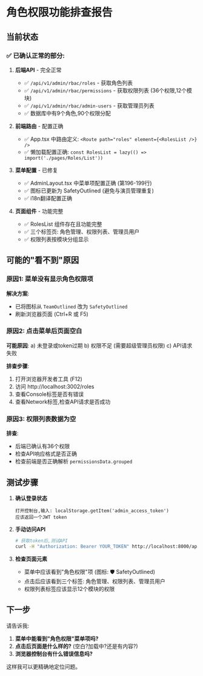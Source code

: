 # 角色权限功能排查报告

## 当前状态

### ✅ 已确认正常的部分:

1. **后端API** - 完全正常
   - ✅ `/api/v1/admin/rbac/roles` - 获取角色列表
   - ✅ `/api/v1/admin/rbac/permissions` - 获取权限列表 (36个权限,12个模块)
   - ✅ `/api/v1/admin/rbac/admin-users` - 获取管理员列表
   - ✅ 数据库中有9个角色,90个权限分配

2. **前端路由** - 配置正确
   - ✅ App.tsx 中路由定义: `<Route path="roles" element={<RolesList />} />`
   - ✅ 懒加载配置正确: `const RolesList = lazy(() => import('./pages/Roles/List'))`

3. **菜单配置** - 已修复
   - ✅ AdminLayout.tsx 中菜单项配置正确 (第196-199行)
   - ✅ 图标已更新为 SafetyOutlined (避免与演员管理重复)
   - ✅ i18n翻译配置正确

4. **页面组件** - 功能完整
   - ✅ RolesList 组件存在且功能完整
   - ✅ 三个标签页: 角色管理、权限列表、管理员用户
   - ✅ 权限列表按模块分组显示

## 可能的"看不到"原因

### 原因1: 菜单没有显示角色权限项
**解决方案**:
- 已将图标从 `TeamOutlined` 改为 `SafetyOutlined`
- 刷新浏览器页面 (Ctrl+R 或 F5)

### 原因2: 点击菜单后页面空白
**可能原因**:
a) 未登录或token过期
b) 权限不足 (需要超级管理员权限)
c) API请求失败

**排查步骤**:
1. 打开浏览器开发者工具 (F12)
2. 访问 http://localhost:3002/roles
3. 查看Console标签是否有错误
4. 查看Network标签,检查API请求是否成功

### 原因3: 权限列表数据为空
**排查**:
- 后端已确认有36个权限
- 检查API响应格式是否正确
- 检查前端是否正确解析 `permissionsData.grouped`

## 测试步骤

1. **确认登录状态**
   ```
   打开控制台,输入: localStorage.getItem('admin_access_token')
   应该返回一个JWT token
   ```

2. **手动访问API**
   ```bash
   # 获取token后,测试API
   curl -H "Authorization: Bearer YOUR_TOKEN" http://localhost:8000/api/v1/admin/rbac/permissions
   ```

3. **检查页面元素**
   - 菜单中应该看到"角色权限"项 (图标: 🛡️ SafetyOutlined)
   - 点击后应该看到三个标签: 角色管理、权限列表、管理员用户
   - 权限列表标签应该显示12个模块的权限

## 下一步

请告诉我:
1. **菜单中能看到"角色权限"菜单项吗?**
2. **点击后页面是什么样的?** (空白?加载中?还是有内容?)
3. **浏览器控制台有什么错误信息吗?**

这样我可以更精确地定位问题。
